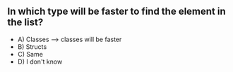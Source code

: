 ## In which type will be faster to find the element in the list?

- A) Classes --> classes will be faster
- B) Structs
- C) Same
- D) I don't know